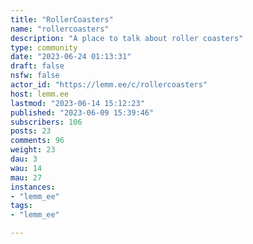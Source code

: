 ```yaml
---
title: "RollerCoasters" 
name: "rollercoasters"
description: "A place to talk about roller coasters"
type: community
date: "2023-06-24 01:13:31"
draft: false
nsfw: false
actor_id: "https://lemm.ee/c/rollercoasters"
host: lemm.ee
lastmod: "2023-06-14 15:12:23"
published: "2023-06-09 15:39:46"
subscribers: 106
posts: 23
comments: 96
weight: 23
dau: 3
wau: 14
mau: 27
instances:
- "lemm_ee"
tags: 
- "lemm_ee"

---
```

